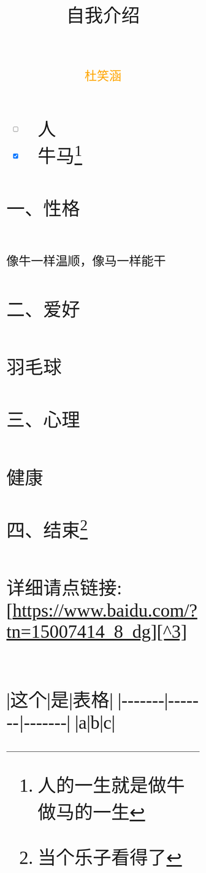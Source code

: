 #
<center><font face="楷体" size=56>自我介绍</center>

##
<center><font face="仿宋" size=6 font color=orange>杜笑涵</font></center>

###
   - [ ] 人
   - [x] 牛马[^1]
####
一、性格
#####
<font size=6>像牛一样温顺，像马一样能干</font>
####
二、爱好
#####
羽毛球
####
三、心理
#####
健康
####
四、结束[^2]
#####
详细请点链接:[https://www.baidu.com/?tn=15007414_8_dg][^3]
######
|这个|是|表格|
|*-------*|-------*|-------*|
|a|b|c|

[^2]:当个乐子看得了
[^1]:人的一生就是做牛做马的一生
[^3]:有就行了，里面没东西的

<!---
bamboo121-zhu/bamboo121-zhu is a ✨ special ✨ repository because its `README.md` (this file) appears on your GitHub profile.
You can click the Preview link to take a look at your changes.
--->
